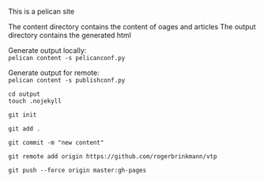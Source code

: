 This is a pelican site

The content directory contains the content of oages and articles
The output directory contains the generated html

Generate output locally:  
`pelican content -s pelicanconf.py`


Generate output for remote:  
`pelican content -s publishconf.py`


```
cd output
touch .nojekyll

git init

git add .

git commit -m "new content"

git remote add origin https://github.com/rogerbrinkmann/vtp

git push --force origin master:gh-pages
```
